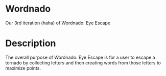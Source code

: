 # Wordnado
Our 3rd iteration (haha) of Wordnado: Eye Escape

# Description
The overall purpose of Wordnado: Eye Escape is for a user to escape a tornado by collecting letters and then creating words from those letters to maximize points.
